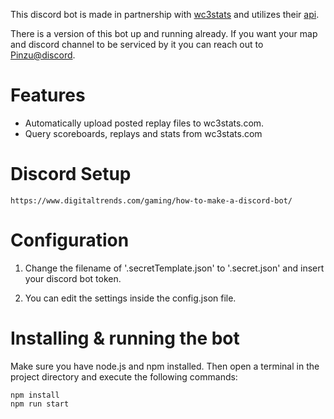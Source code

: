 This discord bot is made in partnership with [wc3stats](https://wc3stats.com) and utilizes their [api](https://wiki.wc3stats.com/Help:API).

There is a version of this bot up and running already. If you want your map and discord channel to be serviced by it you can reach out to [Pinzu@discord](https://discordapp.com/invite/N3VGkUM). 

# Features

* Automatically upload posted replay files to wc3stats.com.
* Query scoreboards, replays and stats from wc3stats.com

# Discord Setup

    https://www.digitaltrends.com/gaming/how-to-make-a-discord-bot/

# Configuration 

1) Change the filename of '.secretTemplate.json' to '.secret.json' and insert your discord bot token. 

2) You can edit the settings inside the config.json file. 



# Installing & running the bot

Make sure you have node.js and npm installed. Then open a terminal in the project directory and execute the following commands: 

    npm install
    npm run start
